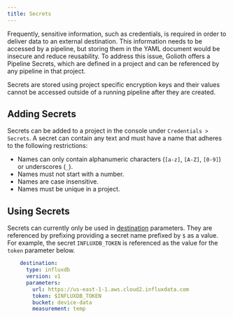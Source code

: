 ```yaml
---
title: Secrets
---
```


Frequently, sensitive information, such as credentials, is required in order to
deliver data to an external destination. This information needs to be accessed
by a pipeline, but storing them in the YAML document would be insecure and
reduce reusability. To address this issue, Golioth offers a Pipeline Secrets,
which are defined in a project and can be referenced by any pipeline in that
project.

Secrets are stored using project specific encryption keys and their values
cannot be accessed outside of a running pipeline after they are created.

## Adding Secrets

Secrets can be added to a project in the console under `Credentials > Secrets`.
A secret can contain any text and must have a name that adheres to the following
restrictions:

- Names can only contain alphanumeric characters (`[a-z]`, `[A-Z]`, `[0-9]`) or underscores (`_`).
- Names must not start with a number.
- Names are case insensitive.
- Names must be unique in a project.

## Using Secrets

Secrets can currently only be used in [destination](/data-routing/destinations)
parameters. They are referenced by prefixing providing a secret name prefixed by
`$` as a value. For example, the secret `INFLUXDB_TOKEN` is referenced as the
value for the `token` parameter below.

```yaml
    destination:
      type: influxdb
      version: v1
      parameters:
        url: https://us-east-1-1.aws.cloud2.influxdata.com
        token: $INFLUXDB_TOKEN
        bucket: device-data
        measurement: temp
```
